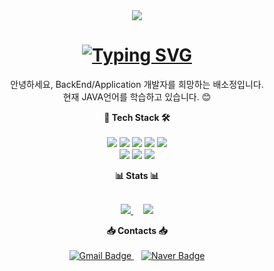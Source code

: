 <div align="center">
  <img src="https://capsule-render.vercel.app/api?type=rounded&color=2D2D2D&height=100&section=header&text=BaeSJ1&fontSize=40&fontColor=D8D8D8&animation=twinkling" />


  <h1>
    <a href="https://git.io/typing-svg">
      <img src="https://readme-typing-svg.demolab.com?font=Rubik&weight=500&size=30&pause=800&color=2D2D2D&width=435&lines=%E2%9C%A8Welcome+to+BaeSJ1+GitHub!" alt="Typing SVG" />
    </a>
  </h1>
</div>




<p align="center">
  안녕하세요, BackEnd/Application 개발자를 희망하는 배소정입니다.<br>
  현재 JAVA언어를 학습하고 있습니다. 😊<br>
</p>

<p align="center">
  <b>🔨 Tech Stack 🛠️</b> <br><br>

<img src="https://img.shields.io/badge/java-%23ED8B00.svg?style=for-the-badge&logo=openjdk&logoColor=white">
<img src="https://img.shields.io/badge/spring-6DB33F?style=for-the-badge&logo=spring&logoColor=white">
<img src="https://img.shields.io/badge/flutter-02569B?style=for-the-badge&logo=flutter&logoColor=white">
<img src="https://img.shields.io/badge/firebase-FFCA28?style=for-the-badge&logo=firebase&logoColor=white">
<img src="https://img.shields.io/badge/mysql-4479A1?style=for-the-badge&logo=mysql&logoColor=white">
<br>
<img src="https://img.shields.io/badge/python-3776AB?style=for-the-badge&logo=python&logoColor=white">
<img src="https://img.shields.io/badge/c++-00599C?style=for-the-badge&logo=c%2B%2B&logoColor=white">
<img src="https://img.shields.io/badge/javascript-F7DF1E?style=for-the-badge&logo=javascript&logoColor=black">
</p>


<p align="center">
  <b>📊 Stats 📊</b> <br><br>
<p align="center">
  <a href="https://github.com/anuraghazra/github-readme-stats">
    <img src="http://mazassumnida.wtf/api/generate_badge?boj=qads7530" />
  </a>
  &nbsp;&nbsp;&nbsp;
  <a href="https://solved.ac/qads7530/">
    <img src="https://github-readme-stats.vercel.app/api/top-langs/?username=BaeSJ1" />
  </a>
</p>

<p align="center">
  <b>📥 Contacts 📥</b><br><br>
  <a href="mailto:bsj9278@gmail.com">
    <img src="https://img.shields.io/badge/Gmail-d14836?style=flat-square&logo=Gmail&logoColor=white" alt="Gmail Badge" />
  </a>
  &nbsp;&nbsp;
  <a href="mailto:qads7530@naver.com">
    <img src="https://img.shields.io/badge/Naver-03C75A?style=flat-square&logo=Naver&logoColor=white" alt="Naver Badge" />
  </a>
</p>

